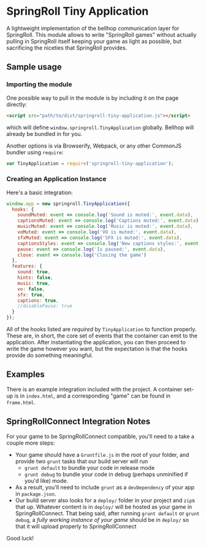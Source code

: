 # SpringRoll Tiny Application
A lightweight implementation of the bellhop communication layer for SpringRoll.
This module allows to write "SpringRoll games" without actually pulling in SpringRoll itself keeping your game as light as possible, but sacrificing the niceties that SpringRoll provides.

## Sample usage
### Importing the module
One possible way to pull in the module is by including it on the page directly:
```html
<script src="path/to/dist/springroll-tiny-application.js"></script>
```
which will define `window.springroll.TinyApplication` globally. Bellhop will already be bundled in for you.

Another options is via Browserify, Webpack, or any other CommonJS bundler using `require`:
```javascript
var TinyApplication = require('springroll-tiny-application');
```

### Creating an Application Instance
Here's a basic integration:
```javascript
window.app = new springroll.TinyApplication({
  hooks: {
    soundMuted: event => console.log('Sound is muted:', event.data),
    captionsMuted: event => console.log('Captions muted:', event.data),
    musicMuted: event => console.log('Music is muted:', event.data),
    voMuted: event => console.log('VO is muted:', event.data),
    sfxMuted: event => console.log('SFX is muted:', event.data),
    captionsStyles: event => console.log('New captions styles:', event.data),
    pause: event => console.log('Is paused:', event.data),
    close: event => console.log('Closing the game')
  },
  features: {
    sound: true,
    hints: false,
    music: true,
    vo: false,
    sfx: true,
    captions: true,
    //disablePause: true
  }
});
```

All of the hooks listed are _required_ by `TinyApplication` to function properly.
These are, in short, the core set of events that the container can emit to the application.
After instantiating the application, you can then proceed to write the game however you want, but the expectation is that the hooks provide do something meaningful.

## Examples
There is an example integration included with the project. A container set-up is in `index.html`, and a corresponding "game" can be found in `frame.html`.

## SpringRollConnect Integration Notes
For your game to be SpringRollConnect compatible, you'll need to a take a couple more steps:
- Your game should have a `Gruntfile.js` in the root of your folder, and provide two `grunt` tasks that our build server will run
  - `grunt default` to bundle your code in release mode
  - `grunt debug` to bundle your code in debug (perhaps unminified if you'd like) mode.
- As a result, you'll need to include `grunt` as a `devDependency` of your app in `package.json`.
- Our build server also looks for a `deploy/` folder in your project and `zip`s that up. Whatever content is in
  `deploy/` will be hosted as your game in SpringRollConnect. That being said, after running `grunt default` or
  `grunt debug`, a _fully working instance of your game_ should be in `deploy/` so that it will upload properly to
  SpringRollConnect

Good luck!
